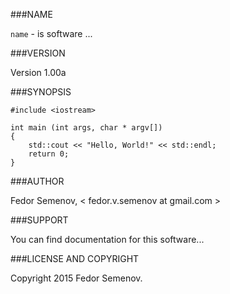 ###NAME

`name` - is software ...

###VERSION

Version 1.00a

###SYNOPSIS

    #include <iostream>  
      
    int main (int args, char * argv[])  
    {  
        std::cout << "Hello, World!" << std::endl;  
        return 0;  
    }

###AUTHOR

Fedor Semenov, < fedor.v.semenov at gmail.com >

###SUPPORT

You can find documentation for this software...

###LICENSE AND COPYRIGHT

Copyright 2015 Fedor Semenov.  
